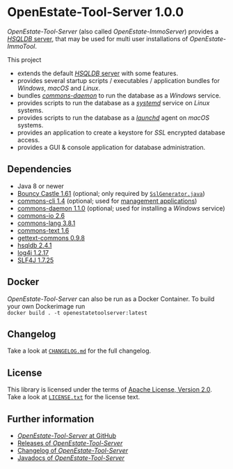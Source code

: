 OpenEstate-Tool-Server 1.0.0
============================

*OpenEstate-Tool-Server* (also called *OpenEstate-ImmoServer*) provides a [*HSQLDB* server](http://hsqldb.org/), that may be used for multi user installations of *OpenEstate-ImmoTool*.

This project

-   extends the default [*HSQLDB* server](http://hsqldb.org/) with some features.
-   provides several startup scripts / executables / application bundles for *Windows*, *macOS* and *Linux*.
-   bundles [*commons-daemon*](https://commons.apache.org/daemon/) to run the database as a *Windows* service.
-   provides scripts to run the database as a [*systemd*](https://en.wikipedia.org/wiki/Systemd) service on *Linux* systems.
-   provides scripts to run the database as a [*launchd*](https://en.wikipedia.org/wiki/Launchd) agent on *macOS* systems.
-   provides an application to create a keystore for *SSL* encrypted database access.
-   provides a GUI & console application for database administration.


Dependencies
------------

-   Java 8 or newer
-   [Bouncy Castle 1.61](https://bouncycastle.org/) 
    (optional; only required by [`SslGenerator.java`](src/main/java/org/openestate/tool/server/utils/SslGenerator.java))
-   [commons-cli 1.4](https://commons.apache.org/cli/)
    (optional; used for [management applications](src/main/java/org/openestate/tool/server/manager))
-   [commons-daemon 1.1.0](https://commons.apache.org/daemon/)
    (optional; used for installing a *Windows* service)
-   [commons-io 2.6](https://commons.apache.org/io/)
-   [commons-lang 3.8.1](https://commons.apache.org/lang)
-   [commons-text 1.6](https://commons.apache.org/text)
-   [gettext-commons 0.9.8](https://code.google.com/archive/p/gettext-commons/)
-   [hsqldb 2.4.1](http://hsqldb.org/)
-   [log4j 1.2.17](https://logging.apache.org/log4j/1.2/)
-   [SLF4J 1.7.25](https://www.slf4j.org/)


Docker
---------
*OpenEstate-Tool-Server* can also be run as a Docker Container.
To build your own Dockerimage run  
`docker build . -t openestatetoolserver:latest`

Changelog
---------

Take a look at [`CHANGELOG.md`](CHANGELOG.md) for the full changelog.


License
-------

This library is licensed under the terms of [Apache License, Version 2.0](http://www.apache.org/licenses/LICENSE-2.0.html). Take a look at [`LICENSE.txt`](https://github.com/OpenEstate/OpenEstate-Tool-Server/blob/master/LICENSE.txt) for the license text.


Further information
-------------------

-   [*OpenEstate-Tool-Server* at GitHub](https://github.com/OpenEstate/OpenEstate-Tool-Server)
-   [Releases of *OpenEstate-Tool-Server*](https://github.com/OpenEstate/OpenEstate-Tool-Server/releases)
-   [Changelog of *OpenEstate-Tool-Server*](https://github.com/OpenEstate/OpenEstate-Tool-Server/blob/master/CHANGELOG.md)
-   [Javadocs of *OpenEstate-Tool-Server*](https://media.openestate.org/apidocs/OpenEstate-Tool-Server/)
